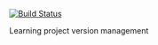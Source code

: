 [![Build Status](https://travis-ci.org/xiaojiaC/standard-prod-line.svg?branch=master)](https://travis-ci.org/xiaojiaC/standard-prod-line)

Learning project version management
